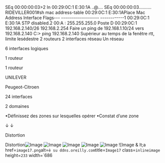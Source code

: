 SEq 00:00:00:03>2 In 00:29:0C:1 E:30:1A ..@....
SEq 00:00:00:03..........
RIDEVILLER001#sh mac address-table 00:29:0C:1 E:30:1APlace Mac Address Interface Flags--- ------------------- ------------1 00:29:0C:1 E:30:1A STP disabled.2 00:A : 255.255.255.0
Poste D
00:29:0C:1
192.168.2.140/26
192.168.2.254
Faire un ping de 192.168.1.10/24 vers 192.168.2.140
C:\> ping 192.168.2.140
Supérieur au temps de 	la fenêtre rtt, 	limite lesédestre
2 routeurs
2 interfaces réseau
Un réseau

6 interfaces logiques

1 routeur

1 routeur

UNILEVER

Peugeot-Citroen

24 interfaces

2 domaines

•Définissez des zones sur lesquelles opérer •Constat d’une zone

↓ ↓

Distortion

Distortion![Image](image12.png)
![Image](image13.png)
![Image](image14.png)
![Image](image15.png)
![Image](image16.png)
![Image & lt;a href=`image17.png`alt=`è su ddns.oreilly.com`title=`Image17` class=`inlineimage` height=`233` width=`686